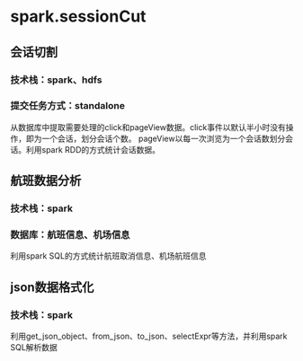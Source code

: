 # spark.sessionCut
## 会话切割
### 技术栈：spark、hdfs
### 提交任务方式：standalone
从数据库中提取需要处理的click和pageView数据。click事件以默认半小时没有操作，即为一个会话，划分会话个数。
pageView以每一次浏览为一个会话数划分会话。利用spark RDD的方式统计会话数据。
## 航班数据分析
### 技术栈：spark
### 数据库：航班信息、机场信息
利用spark SQL的方式统计航班取消信息、机场航班信息
## json数据格式化
### 技术栈：spark
  利用get_json_object、from_json、to_json、selectExpr等方法，并利用spark SQL解析数据
